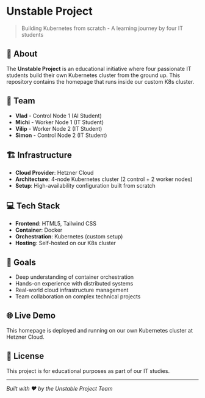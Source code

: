 # Unstable Project

> Building Kubernetes from scratch - A learning journey by four IT students

## 🚀 About

The **Unstable Project** is an educational initiative where four passionate IT students build their own Kubernetes cluster from the ground up. This repository contains the homepage that runs inside our custom K8s cluster.

## 👥 Team

- **Vlad** - Control Node 1 (AI Student)
- **Michi** - Worker Node 1 (IT Student)  
- **Vilip** - Worker Node 2 (IT Student)
- **Simon** - Control Node 2 (IT Student)

## 🏗️ Infrastructure

- **Cloud Provider**: Hetzner Cloud
- **Architecture**: 4-node Kubernetes cluster (2 control + 2 worker nodes)
- **Setup**: High-availability configuration built from scratch

## 💻 Tech Stack

- **Frontend**: HTML5, Tailwind CSS
- **Container**: Docker
- **Orchestration**: Kubernetes (custom setup)
- **Hosting**: Self-hosted on our K8s cluster

## 🎯 Goals

- Deep understanding of container orchestration
- Hands-on experience with distributed systems
- Real-world cloud infrastructure management
- Team collaboration on complex technical projects

## 🌐 Live Demo

This homepage is deployed and running on our own Kubernetes cluster at Hetzner Cloud.

## 📝 License

This project is for educational purposes as part of our IT studies.

---

*Built with ❤️ by the Unstable Project Team*